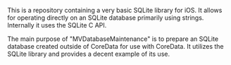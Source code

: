 This is a repository containing a very basic SQLite library for iOS. It allows for operating directly on an SQLite database primarily using strings. Internally it uses the SQLite C API.

The main purpose of "MVDatabaseMaintenance" is to prepare an SQLite database created outside of CoreData for use with CoreData. It utilizes the SQLite library and provides a decent example of its use. 

